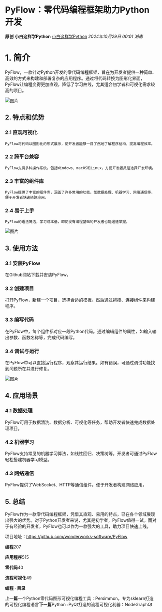 # PyFlow：零代码编程框架助力Python开发

**原创** **小白这样学Python** [小白这样学Python](javascript:void(0);) *2024年10月29日 00:01* *湖南*

# **1. 简介**

PyFlow，一款针对Python开发的零代码编程框架，旨在为开发者提供一种简单、高效的方式来构建和部署复杂的应用程序。通过将代码转换为图形化界面，PyFlow让编程变得更加直观，降低了学习曲线，尤其适合初学者和可视化需求较高的项目。

![图片](https://mmbiz.qpic.cn/sz_mmbiz_png/VIupIhU5lf7EwY92Lm7Fgic7sBC3YXF1SNG9cRgyagWNAm3jsxpyvqAQmVnBT4nocGKcLrV149Py4jpOYdmR3rw/640?wx_fmt=png&from=appmsg&tp=webp&wxfrom=5&wx_lazy=1&wx_co=1)

## **2. 特点和优势**

### 2.1 直观可视化

    PyFlow将代码以图形化的形式展示，使开发者能够一目了然地了解程序结构，提高编程效率。

### 2.2 跨平台兼容

    PyFlow支持多种操作系统，包括Windows、macOS和Linux，方便开发者灵活选择开发环境。

### 2.3 丰富的组件库

    PyFlow提供了丰富的组件库，涵盖了许多常用的功能，如数据处理、机器学习、网络通信等，便于开发者快速搭建应用。

### 2.4 易于上手

    PyFlow的语法简洁，学习成本低，即使没有编程基础的开发者也能迅速掌握。

![图片](https://mmbiz.qpic.cn/sz_mmbiz_png/VIupIhU5lf7EwY92Lm7Fgic7sBC3YXF1Sib4mJDYGNg0iba7oyCL4YU9tiaxibBYcxJtMmia6t1RvB3xhLhQ4Z9ibBE0w/640?wx_fmt=png&from=appmsg&tp=webp&wxfrom=5&wx_lazy=1&wx_co=1)

## **3. 使用方法**

### 3.1 安装PyFlow

在Github网站下载并安装PyFlow。

### 3.2 创建项目

打开PyFlow，新建一个项目，选择合适的模板。然后通过拖拽、连接组件来构建程序。

### 3.3 编写代码

在PyFlow中，每个组件都对应一段Python代码。通过编辑组件的属性，如输入输出参数、函数名称等，完成代码编写。

### 3.4 调试与运行

在PyFlow中可以直接运行程序，观察其运行结果。如有错误，可通过调试功能找到问题所在并进行修复。

![图片](https://mmbiz.qpic.cn/sz_mmbiz_png/VIupIhU5lf7EwY92Lm7Fgic7sBC3YXF1Sj82X5BTOiaDMULoI41vO8NBiaibbuJqpRgIDiaiaI4l50NibJP339pdkJU5Q/640?wx_fmt=png&from=appmsg&tp=webp&wxfrom=5&wx_lazy=1&wx_co=1)

## **4. 应用场景**

### 4.1 数据处理

PyFlow可用于数据清洗、数据分析、可视化等任务，帮助开发者快速完成数据处理项目。

### 4.2 机器学习

PyFlow支持常见的机器学习算法，如线性回归、决策树等。开发者可通过PyFlow轻松搭建机器学习模型。

### 4.3 网络通信

PyFlow提供了WebSocket、HTTP等通信组件，便于开发者构建网络应用。

## 5. 总结

PyFlow作为一款零代码编程框架，凭借其直观、易用的特点，已在各个领域展现出强大的优势。对于Python开发者来说，尤其是初学者，PyFlow值得一试。而对于有经验的开发者，PyFlow也可以作为一款强大的工具，助力项目快速上线。

项目地址：https://github.com/wonderworks-software/PyFlow

**编程**207

**应用程序**515

**零代码**40

**流程可视化**49

**编程 · 目录**

**上一篇**一个Python零代码图形可视化编程工具：Persimmon，专为sklearn打造的可视化编程语言**下一篇**Python+PyQt打造的流程可视化利器：NodeGraphQt
